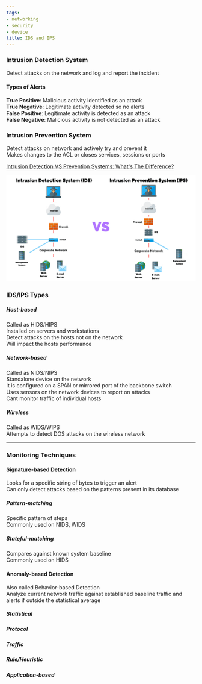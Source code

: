 ```yaml
---
tags:
- networking
- security
- device
title: IDS and IPS
---
```


### Intrusion Detection System
Detect attacks on the network and log and report the incident

#### Types of Alerts
**True Positive**: Malicious activity identified as an attack  
**True Negative**: Legitimate activity detected so no alerts  
**False Positive**: Legitimate activity is detected as an attack  
**False Negative**: Malicious activity is not detected as an attack

### Intrusion Prevention System  
Detect attacks on network and actively try and prevent it  
Makes changes to the ACL or closes services, sessions or ports

[Intrusion Detection VS Prevention Systems: What's The Difference?](https://purplesec.us/intrusion-detection-vs-intrusion-prevention-systems/)

![ids-vs-ips|600](../../cyber-security/images/ids-vs-ips.webp)

### IDS/IPS Types

##### Host-based
Called as HIDS/HIPS  
Installed on servers and workstations  
Detect attacks on the hosts not on the network  
Will impact the hosts performance

##### Network-based
Called as NIDS/NIPS  
Standalone device on the network  
It is configured on a SPAN or mirrored port of the backbone switch  
Uses sensors on the network devices to report on attacks  
Cant monitor traffic of individual hosts

##### Wireless
Called as WIDS/WIPS  
Attempts to detect DOS attacks on the wireless network

---

### Monitoring Techniques

#### Signature-based Detection
Looks for a specific string of bytes to trigger an alert  
Can only detect attacks based on the patterns present in its database

##### Pattern-matching
Specific pattern of steps  
Commonly used on NIDS, WIDS

##### Stateful-matching
Compares against known system baseline  
Commonly used on HIDS

#### Anomaly-based Detection
Also called Behavior-based Detection  
Analyze current network traffic against established baseline traffic and alerts if outside the statistical average

##### Statistical
##### Protocol
##### Traffic
##### Rule/Heuristic
##### Application-based
